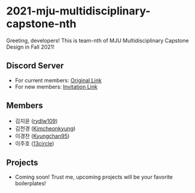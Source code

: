 # 2021-mju-multidisciplinary-capstone-nth
Greeting, developers! This is team-nth of MJU Multidisciplinary Capstone Design in Fall 2021!

## Discord Server
- For current members: [Original Link](https://discord.com/channels/857978207713361932/857978208421937204)
- For new members: [Invitation Link](https://discord.gg/a2q9VUtW)

## Members
- 김지윤 ([rydlw109](https://github.com/rydlw109))
- 김천경 ([Kimcheonkyung](https://github.com/Kimcheonkyung))
- 이경찬 ([Kyungchan95](https://github.com/Kyungchan95))
- 이주호 ([13circle](https://github.com/13circle))

## Projects
- Coming soon! Trust me, upcoming projects will be your favorite boilerplates!
